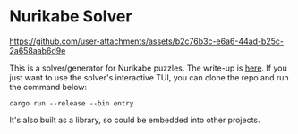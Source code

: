 # Nurikabe Solver

https://github.com/user-attachments/assets/b2c76b3c-e6a6-44ad-b25c-2a658aab6d9e

This is a solver/generator for Nurikabe puzzles. The write-up is [here](iacgm.pages.dev/projects/nurikabe). If you just want to use the solver's interactive TUI, you can clone the repo and run the command below:

```
cargo run --release --bin entry
```

It's also built as a library, so could be embedded into other projects.
